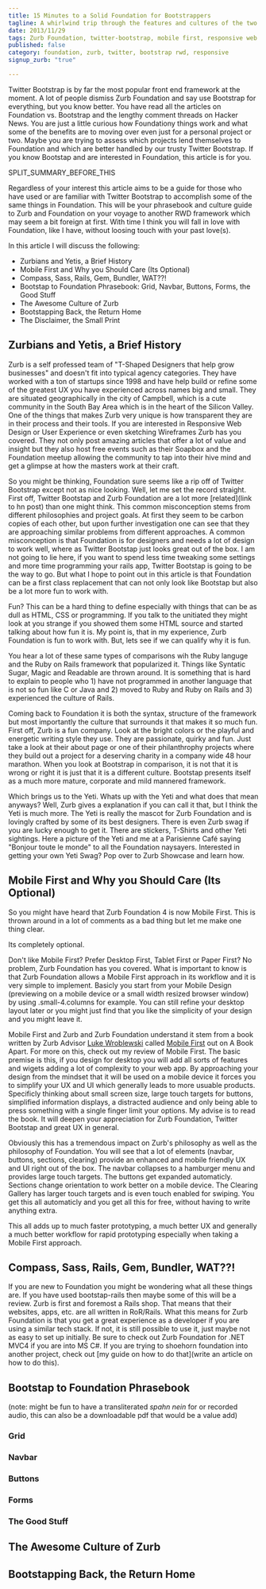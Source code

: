 ```yaml
---
title: 15 Minutes to a Solid Foundation for Bootstrappers
tagline: A whirlwind trip through the features and cultures of the two most popular responsive web design frameworks
date: 2013/11/29
tags: Zurb Foundation, twitter-bootstrap, mobile first, responsive web design
published: false
category: foundation, zurb, twitter, bootstrap rwd, responsive
signup_zurb: "true"

---
```


Twitter Bootstrap is by far the most popular front end framework at the moment. A lot of people dismiss Zurb Foundation and say use Bootstrap for everything, but you know better. You have read all the articles on Foundation vs. Bootstrap and the lengthy comment threads on Hacker News. You are just a little curious how Foundationy things work and what some of the benefits are to moving over even just for a personal project or two. Maybe you are trying to assess which projects lend themselves to Foundation and which are better handled by our trusty Twitter Bootstrap. If you know Bootstap and are interested in Foundation, this article is for you.

SPLIT\_SUMMARY\_BEFORE\_THIS

Regardless of your interest this article aims to be a guide for those who have used or are familiar with Twitter Bootstrap to accomplish some of the same things in Foundation. This will be your phrasebook and culture guide to Zurb and Foundation on your voyage to another RWD framework which may seem a bit foreign at first. With time I think you will fall in love with Foundation, like I have, without loosing touch with your past love(s).

In this article I will discuss the following:

* Zurbians and Yetis, a Brief History
* Mobile First and Why you Should Care (Its Optional)
* Compass, Sass, Rails, Gem, Bundler, WAT??!
* Bootstap to Foundation Phrasebook: Grid, Navbar, Buttons, Forms, the Good Stuff
* The Awesome Culture of Zurb
* Bootstapping Back, the Return Home
* The Disclaimer, the Small Print

## Zurbians and Yetis, a Brief History

Zurb is a self professed team of "T-Shaped Designers that help grow businesses" and doesn't fit into typical agency categories. They have worked with a ton of startups since 1998 and have help build or refine some of the greatest UX you have experienced across names big and small. They are situated geographically in the city of Campbell, which is a cute community in the South Bay Area which is in the heart of the Silicon Valley. One of the things that makes Zurb very unique is how transparent they are in their process and their tools. If you are interested in Responsive Web Design or User Experience or even sketching Wireframes Zurb has you covered. They not only post amazing articles that offer a lot of value and insight but they also host free events such as their Soapbox and the Foundation meetup allowing the community to tap into their hive mind and get a glimpse at how the masters work at their craft.

So you might be thinking, Foundation sure seems like a rip off of Twitter Bootstrap except not as nice looking. Well, let me set the record straight. First off, Twitter Bootstap and Zurb Foundation are a lot more [related](link to hn post) than one might think. This common misconception stems from different philosophies and project goals. At first they seem to be carbon copies of each other, but upon further investigation one can see that they are approaching similar problems from different approaches. A common misconception is that Foundation is for designers and needs a lot of design to work well, where as Twitter Bootstap just looks great out of the box. I am not going to lie here, if you want to spend less time tweaking some settings and more time programming your rails app, Twitter Bootstap is going to be the way to go. But what I hope to point out in this article is that Foundation can be a first class replacement that can not only look like Bootstap but also be a lot more fun to work with.

Fun? This can be a hard thing to define especially with things that can be as dull as HTML, CSS or programming. If you talk to the unitiated they might look at you strange if you showed them some HTML source and started talking about how fun it is. My point is, that in my experience, Zurb Foundation is fun to work with. But, lets see if we can qualify why it is fun.

You hear a lot of these same types of comparisons wih the Ruby languge and the Ruby on Rails framework that popularized it. Things like Syntatic Sugar, Magic and Readable are thrown around. It is something that is hard to explain to people who 1) have not programmed in another language that is not so fun like C or Java and 2) moved to Ruby and Ruby on Rails and 3) experienced the culture of Rails.

Coming back to Foundation it is both the syntax, structure of the framework but most importantly the culture that surrounds it that makes it so much fun. First off, Zurb is a fun company. Look at the bright colors or the playful and energetic writing style they use. They are passionate, quirky and fun. Just take a look at their about page or one of their philanthrophy projects where they build out a project for a deserving charity in a company wide 48 hour marathon. When you look at Bootstrap in comparison, it is not that it is wrong or right it is just that it is a different culture. Bootstap presents itself as a much more mature, corporate and mild mannered framework.

Which brings us to the Yeti. Whats up with the Yeti and what does that mean anyways? Well, Zurb gives a explanation if you can call it that, but I think the Yeti is much more. The Yeti is really the mascot for Zurb Foundation and is lovingly crafted by some of its best designers. There is even Zurb swag if you are lucky enough to get it. There are stickers, T-Shirts and other Yeti sightings. Here a picture of the Yeti and me at a Parisienne Café saying "Bonjour toute le monde" to all the Foundation naysayers. Interested in getting your own Yeti Swag? Pop over to Zurb Showcase and learn how.

## Mobile First and Why you Should Care (Its Optional)

So you might have heard that Zurb Foundation 4 is now Mobile First. This is thrown around in a lot of comments as a bad thing but let me make one thing clear.

Its completely optional.

Don't like Mobile First? Prefer Desktop First, Tablet First or Paper First? No problem, Zurb Foundation has you covered. What is important to know is that Zurb Foundation allows a Mobile First approach in its workflow and it is very simple to implement. Basicly you start from your Mobile Design (previewing on a mobile device or a small width resized browser window) by using .small-4.columns for example. You can still refine your desktop layout later or you might just find that you like the simplicity of your design and you might leave it.

Mobile First and Zurb and Zurb Foundation understand it stem from a book written by Zurb Advisor [Luke Wroblewski](http://www.lukew.com/about/)  called [Mobile First](http://www.abookapart.com/products/mobile-first) out on A Book Apart. For more on this, check out my review of Mobile First. The basic premise is this, if you design for desktop you will add all sorts of features and wigets adding a lot of complexity to your web app. By approaching your design from the mindset that it will be used on a mobile device it forces you to simplify your UX and UI which generally leads to more usuable products. Specificly thinking about small screen size, large touch targets for buttons, simplified information displays, a distracted audience and only being able to press something with a single finger limit your options. My advise is to read the book. It will deepen your appreciation for Zurb Foundation, Twitter Bootstap and great UX in general.

Obviously this has a tremendous impact on Zurb's philosophy as well as the philosophy of Foundation. You will see that a lot of elements (navbar, buttons, sections, clearing) provide an enhanced and mobile friendly UX and UI right out of the box. The navbar collapses to a hamburger menu and provides large touch targets. The buttons get expanded automaticly. Sections change orientation to work better on a mobile device. The Clearing Gallery has larger touch targets and is even touch enabled for swiping. You get this all automaticly and you get all this for free, without having to write anything extra.

This all adds up to much faster prototyping, a much better UX and generally a much better workflow for rapid prototyping especially when taking a Mobile First approach.

## Compass, Sass, Rails, Gem, Bundler, WAT??!

If you are new to Foundation you might be wondering what all these things are. If you have used bootstap-rails then maybe some of this will be a review. Zurb is first and foremost a Rails shop. That means that their websites, apps, etc. are all written in RoR/Rails. What this means for Zurb Foundation is that you get a great experience as a developer if you are using a similar tech stack. If not, it is still possible to use it, just maybe not as easy to set up initially. Be sure to check out Zurb Foundation for .NET MVC4 if you are into MS C#. If you are trying to shoehorn foundation into another project, check out [my guide on how to do that](write an article on how to do this).

## Bootstap to Foundation Phrasebook
(note: might be fun to have a transliterated _spahn nein_ for or recorded audio, this can also be a downloadable pdf that would be a value add)
### Grid
### Navbar
### Buttons
### Forms
### The Good Stuff
## The Awesome Culture of Zurb
## Bootstapping Back, the Return Home
